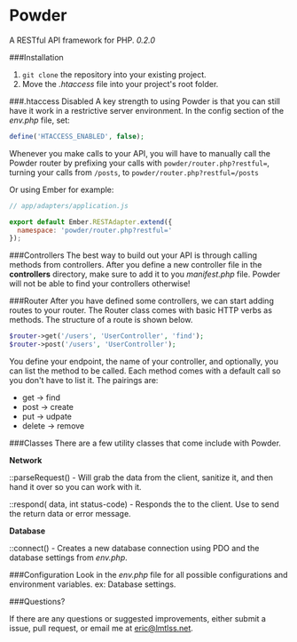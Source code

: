 # Powder
A RESTful API framework for PHP. _0.2.0_

###Installation
1. `git clone` the repository into your existing project.
2. Move the _.htaccess_ file into your project's root folder.

###.htaccess Disabled
A key strength to using Powder is that you can still have it work in a restrictive server environment.
In the config section of the _env.php_ file, set:

```php
define('HTACCESS_ENABLED', false);
```

Whenever you make calls to your API, you will have to manually call the Powder router by prefixing your calls with
`powder/router.php?restful=`, turning your calls from `/posts`, to `powder/router.php?restful=/posts`

Or using Ember for example:

```javascript
// app/adapters/application.js

export default Ember.RESTAdapter.extend({
  namespace: 'powder/router.php?restful=' 
});
```

###Controllers
The best way to build out your API is through calling methods from controllers. After you define a new controller file in the 
__controllers__ directory, make sure to add it to you _manifest.php_ file. Powder will not be able to find your controllers otherwise!

###Router
After you have defined some controllers, we can start adding routes to your router. The Router class comes with basic HTTP verbs as 
methods. The structure of a route is shown below.

```php
$router->get('/users', 'UserController', 'find');
$router->post('/users', 'UserController');
```

You define your endpoint, the name of your controller, and optionally, you can list the method to be called. 
Each method comes with a default call so you don't have to list it. The pairings are:

- get -> find
- post -> create
- put -> udpate
- delete -> remove

###Classes
There are a few utility classes that come include with Powder.

__Network__

::parseRequest() - Will grab the data from the client, sanitize it, and then hand it over so you can work with it.

::respond(<T> data, int status-code) - Responds the to the client. Use to send the return data or error message.

__Database__

::connect() - Creates a new database connection using PDO and the database settings from _env.php_.

###Configuration
Look in the _env.php_ file for all possible configurations and environment variables. ex: Database settings.

###Questions?

If there are any questions or suggested improvements, either submit a issue, pull request, or email me at eric@lmtlss.net.
